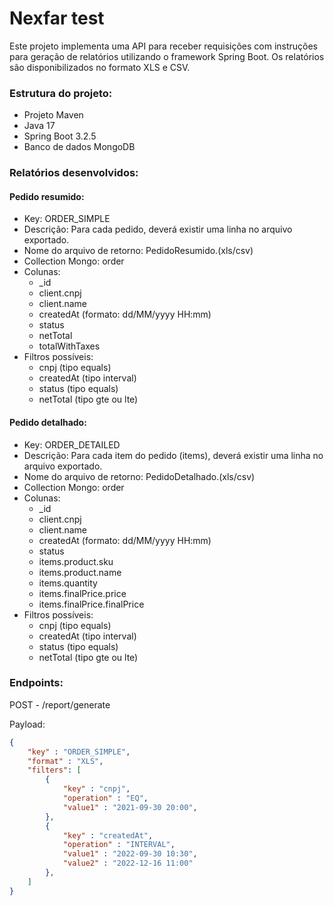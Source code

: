 # Nexfar test

Este projeto implementa uma API para receber requisições com instruções para geração de relatórios utilizando o framework Spring Boot. Os relatórios são disponibilizados no formato XLS e CSV.

### Estrutura do projeto:

- Projeto Maven
- Java 17
- Spring Boot 3.2.5
- Banco de dados MongoDB

### Relatórios desenvolvidos:

#### Pedido resumido:

- Key: ORDER_SIMPLE
- Descrição: Para cada pedido, deverá existir uma linha no arquivo exportado.
- Nome do arquivo de retorno: PedidoResumido.(xls/csv)
- Collection Mongo: order
- Colunas:
  - _id
  - client.cnpj
  - client.name
  - createdAt (formato: dd/MM/yyyy HH:mm)
  - status
  - netTotal
  - totalWithTaxes 
- Filtros possíveis:
  - cnpj (tipo equals)
  - createdAt (tipo interval)
  - status (tipo equals)
  - netTotal (tipo gte ou lte)

#### Pedido detalhado:

- Key: ORDER_DETAILED
- Descrição: Para cada item do pedido (items), deverá existir uma linha no arquivo exportado.
- Nome do arquivo de retorno: PedidoDetalhado.(xls/csv)
- Collection Mongo: order
- Colunas:
    - _id
    - client.cnpj
    - client.name
    - createdAt (formato: dd/MM/yyyy HH:mm)
    - status
    - items.product.sku 
    - items.product.name 
    - items.quantity 
    - items.finalPrice.price 
    - items.finalPrice.finalPrice
- Filtros possíveis:
    - cnpj (tipo equals)
    - createdAt (tipo interval)
    - status (tipo equals)
    - netTotal (tipo gte ou lte)

### Endpoints:

POST - /report/generate

Payload:

```json
{
    "key" : "ORDER_SIMPLE",
    "format" : "XLS",
    "filters": [
        {
            "key" : "cnpj",
            "operation" : "EQ",
            "value1" : "2021-09-30 20:00",
        },
        {
            "key" : "createdAt",
            "operation" : "INTERVAL",
            "value1" : "2022-09-30 10:30",
            "value2" : "2022-12-16 11:00"
        },
    ]
}
```
